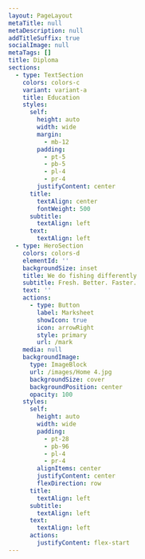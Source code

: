 ```yaml
---
layout: PageLayout
metaTitle: null
metaDescription: null
addTitleSuffix: true
socialImage: null
metaTags: []
title: Diploma
sections:
  - type: TextSection
    colors: colors-c
    variant: variant-a
    title: Education
    styles:
      self:
        height: auto
        width: wide
        margin:
          - mb-12
        padding:
          - pt-5
          - pb-5
          - pl-4
          - pr-4
        justifyContent: center
      title:
        textAlign: center
        fontWeight: 500
      subtitle:
        textAlign: left
      text:
        textAlign: left
  - type: HeroSection
    colors: colors-d
    elementId: ''
    backgroundSize: inset
    title: We do fishing differently
    subtitle: Fresh. Better. Faster.
    text: ''
    actions:
      - type: Button
        label: Marksheet
        showIcon: true
        icon: arrowRight
        style: primary
        url: /mark
    media: null
    backgroundImage:
      type: ImageBlock
      url: /images/Home 4.jpg
      backgroundSize: cover
      backgroundPosition: center
      opacity: 100
    styles:
      self:
        height: auto
        width: wide
        padding:
          - pt-28
          - pb-96
          - pl-4
          - pr-4
        alignItems: center
        justifyContent: center
        flexDirection: row
      title:
        textAlign: left
      subtitle:
        textAlign: left
      text:
        textAlign: left
      actions:
        justifyContent: flex-start
---
```

